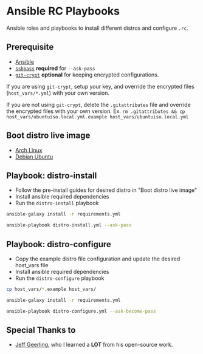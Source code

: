 # Ansible RC Playbooks

Ansible roles and playbooks to install different distros and configure `.rc`.

## Prerequisite

- [Ansible][ansible]
- [`sshpass`][sshpass] **required** for `--ask-pass`
- [`git-crypt`][git-crypt] **optional** for keeping encrypted configurations.

[sshpass]: https://man.freebsd.org/cgi/man.cgi?query=sshpass
[ansible]: https://docs.ansible.com/ansible/latest/index.html
[git-crypt]: https://github.com/AGWA/git-crypt

If you are using `git-crypt`, setup your key, and override the encrypted files (`host_vars/*.yml`)
with your own version.

If you are not using `git-crypt`, delete the `.gitattributes` file and override the encrypted files
with your own version.
Ex. `rm .gitattributes && cp host_vars/ubuntuiso.local.yml.example host_vars/ubuntuiso.local.yml`

## Boot distro live image

- [Arch Linux](./archlinux.md)
- [Debian Ubuntu](./ubuntu.md)

## Playbook: distro-install

- Follow the pre-install guides for desired distro in "Boot distro live image"
- Install ansible required dependencies
- Run the `distro-install` playbook

```bash
ansible-galaxy install -r requirements.yml

ansible-playbook distro-install.yml --ask-pass
```

## Playbook: distro-configure

- Copy the example distro file configuration and update the desired host_vars file
- Install ansible required dependencies
- Run the `distro-configure` playbook

```bash
cp host_vars/*.example host_vars/

ansible-galaxy install -r requirements.yml

ansible-playbook distro-configure.yml --ask-become-pass
```

## Special Thanks to

- [Jeff Geerling](https://www.jeffgeerling.com/), who I learned a **LOT** from his open-source work.
